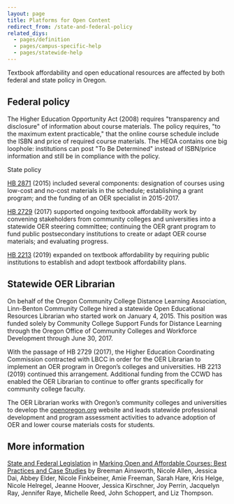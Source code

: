 ```yaml
---
layout: page
title: Platforms for Open Content
redirect_from: /state-and-federal-policy
related_diys:
  - pages/definition
  - pages/campus-specific-help
  - pages/statewide-help
---
```



Textbook affordability and open educational resources are affected by both federal and state policy in Oregon.

## Federal policy

The Higher Education Opportunity Act (2008) requires "transparency and disclosure" of information about course
materials. The policy requires, "to the maximum extent practicable," that the online course schedule include
the ISBN and price of required course materials. The HEOA contains one big loophole: institutions can post
"To Be Determined" instead of ISBN/price information and still be in compliance with the policy.

State policy

[HB 2871](https://olis.leg.state.or.us/liz/2015R1/Downloads/MeasureDocument/HB2871/Enrolled) (2015) included
several components: designation of courses using low-cost and no-cost materials in the schedule; establishing
a grant program; and the funding of an OER specialist in 2015-2017.

[HB 2729](https://olis.leg.state.or.us/liz/2017R1/Downloads/MeasureDocument/HB2729/Enrolled) (2017) supported
ongoing textbook affordability work by convening stakeholders from community colleges and universities into a
statewide OER steering committee; continuing the OER grant program to fund public postsecondary institutions to
create or adapt OER course materials; and evaluating progress.

[HB 2213](https://olis.leg.state.or.us/liz/2019R1/Downloads/MeasureDocument/HB2213/Enrolled) (2019) expanded on
textbook affordability by requiring public institutions to establish and adopt textbook affordability plans.

## Statewide OER Librarian

On behalf of the Oregon Community College Distance Learning Association, Linn-Benton Community College hired a
statewide Open Educational Resources Librarian who started work on January 4, 2015. This position was funded
solely by Community College Support Funds for Distance Learning through the Oregon Office of Community Colleges
and Workforce Development through June 30, 2017.

With the passage of HB 2729 (2017), the Higher Education Coordinating Commission contracted with LBCC in order
for the OER Librarian to implement an OER program in Oregon’s colleges and universities. HB 2213 (2019)
continued this arrangement. Additional funding from the CCWD has enabled the OER Librarian to continue to
offer grants specifically for community college faculty.

The OER Librarian works with Oregon’s community colleges and universities to develop the
[openoregon.org](https://openoregon.org/) website and leads statewide professional development and program
assessment activities to advance adoption of OER and lower course materials costs for students.

## More information

[State and Federal Legislation](https://uta.pressbooks.pub/markingopenandaffordablecourses/chapter/state-and-federal-legislation/)
in [Marking Open and Affordable Courses: Best Practices and Case Studies](https://uta.pressbooks.pub/markingopenandaffordablecourses/)
by Breeman Ainsworth, Nicole Allen, Jessica Dai, Abbey Elder, Nicole Finkbeiner, Amie Freeman, Sarah Hare,
Kris Helge, Nicole Helregel, Jeanne Hoover, Jessica Kirschner, Joy Perrin, Jacquelyn Ray, Jennifer Raye,
Michelle Reed, John Schoppert, and Liz Thompson.
